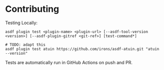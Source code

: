 # Contributing

Testing Locally:

```shell
asdf plugin test <plugin-name> <plugin-url> [--asdf-tool-version <version>] [--asdf-plugin-gitref <git-ref>] [test-command*]

# TODO: adapt this
asdf plugin test atuin https://github.com/irons/asdf-atuin.git "atuin --version"
```

Tests are automatically run in GitHub Actions on push and PR.
